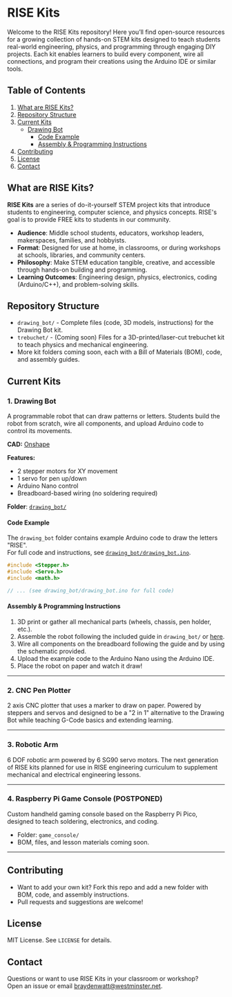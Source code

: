 # RISE Kits

Welcome to the RISE Kits repository! Here you’ll find open-source resources for a growing collection of hands-on STEM kits designed to teach students real-world engineering, physics, and programming through engaging DIY projects. Each kit enables learners to build every component, wire all connections, and program their creations using the Arduino IDE or similar tools.

## Table of Contents

1. [What are RISE Kits?](#what-are-rise-kits)
2. [Repository Structure](#repository-structure)
3. [Current Kits](#current-kits)
    - [Drawing Bot](#1-drawing-bot)
        - [Code Example](#code-example)
        - [Assembly & Programming Instructions](#assembly--programming-instructions)
4. [Contributing](#contributing)
5. [License](#license)
6. [Contact](#contact)

## What are RISE Kits?

**RISE Kits** are a series of do-it-yourself STEM project kits that introduce students to engineering, computer science, and physics concepts. RISE's goal is to provide FREE kits to students in our community. 

- **Audience**: Middle school students, educators, workshop leaders, makerspaces, families, and hobbyists.
- **Format**: Designed for use at home, in classrooms, or during workshops at schools, libraries, and community centers.
- **Philosophy**: Make STEM education tangible, creative, and accessible through hands-on building and programming.
- **Learning Outcomes**: Engineering design, physics, electronics, coding (Arduino/C++), and problem-solving skills.


## Repository Structure

- `drawing_bot/` - Complete files (code, 3D models, instructions) for the Drawing Bot kit.
- `trebuchet/` - (Coming soon) Files for a 3D-printed/laser-cut trebuchet kit to teach physics and mechanical engineering.
- More kit folders coming soon, each with a Bill of Materials (BOM), code, and assembly guides.

## Current Kits

### 1. Drawing Bot

A programmable robot that can draw patterns or letters. Students build the robot from scratch, wire all components, and upload Arduino code to control its movements.

**CAD:** [Onshape](https://cad.onshape.com/documents/bb968d8fb2070a289d3f2913/w/538545adee42cfc921f6a605/e/ba9d169c3e0d8e1334ed3d13?renderMode=0&uiState=686ac18c67892d702480853d)

**Features:**
- 2 stepper motors for XY movement
- 1 servo for pen up/down
- Arduino Nano control
- Breadboard-based wiring (no soldering required)

**Folder**: [`drawing_bot/`](./drawing_bot/)

#### Code Example

The `drawing_bot` folder contains example Arduino code to draw the letters "RISE".  
For full code and instructions, see [`drawing_bot/drawing_bot.ino`](./drawing_bot/drawing_bot.ino).

```cpp
#include <Stepper.h>
#include <Servo.h>
#include <math.h>

// ... (see drawing_bot/drawing_bot.ino for full code)
```

#### Assembly & Programming Instructions

1. 3D print or gather all mechanical parts (wheels, chassis, pen holder, etc.).
2. Assemble the robot following the included guide in `drawing_bot/` or [here](https://github.com/risestem/stem-kits/blob/main/drawing_bot/Drawing%20Bot%20Manual%20v1%20(No%20Programming).pdf).
3. Wire all components on the breadboard following the guide and by using the schematic provided.
4. Upload the example code to the Arduino Nano using the Arduino IDE.
5. Place the robot on paper and watch it draw!

---
### 2. CNC Pen Plotter

2 axis CNC plotter that uses a marker to draw on paper. Powered by steppers and servos and designed to be a "2 in 1" alternative to the Drawing Bot while teaching G-Code basics and extending learning.

---
### 3. Robotic Arm

6 DOF robotic arm powered by 6 SG90 servo motors. The next generation of RISE kits planned for use in RISE engineering curriculum to supplement mechanical and electrical engineering lessons.

---

### 4. Raspberry Pi Game Console (POSTPONED)

Custom handheld gaming console based on the Raspberry Pi Pico, designed to teach soldering, electronics, and coding.

- Folder: `game_console/`
- BOM, files, and lesson materials coming soon.

---

## Contributing

- Want to add your own kit? Fork this repo and add a new folder with BOM, code, and assembly instructions.
- Pull requests and suggestions are welcome!

## License

MIT License. See `LICENSE` for details.

## Contact

Questions or want to use RISE Kits in your classroom or workshop?  
Open an issue or email <braydenwatt@westminster.net>.

